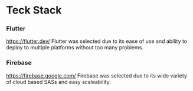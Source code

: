 # Teck Stack
### Flutter 
https://flutter.dev/
Flutter was selected due to its ease of use and ability to deploy to multiple platforms without too many problems.
### Firebase
https://firebase.google.com/
Firebase was selected due to its wide variety of cloud based SASs and easy scaleability.
